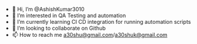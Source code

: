 - 👋 Hi, I’m @AshishKumar3010
- 👀 I’m interested in QA Testing and automation
- 🌱 I’m currently learning CI CD integration for running automation scripts
- 💞️ I’m looking to collaborate on Github
- 📫 How to reach me a30shu@gmail.com/a30shuk@gmail.com

<!---
AshishKumar3010/AshishKumar3010 is a ✨ special ✨ repository because its `README.md` (this file) appears on your GitHub profile.
You can click the Preview link to take a look at your changes.
--->
